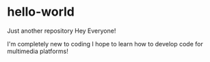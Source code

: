 # hello-world
Just another repository
Hey Everyone!

I'm completely new to coding
I hope to learn how to develop code for multimedia platforms!

